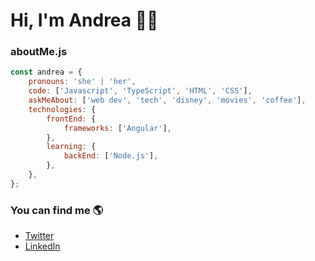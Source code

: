 <h1>Hi, I'm Andrea 👋🏻</h1>


### aboutMe.js
```javascript
const andrea = {
    pronouns: 'she' | 'her',
    code: ['Javascript', 'TypeScript', 'HTML', 'CSS'],
    askMeAbout: ['web dev', 'tech', 'disney', 'movies', 'coffee'],
    technologies: {
        frontEnd: {
            frameworks: ['Angular'],
        },
        learning: {
            backEnd: ['Node.js'],
        },
    },
};
```
### You can find me 🌎
- [Twitter](https://twitter.com/AndreaLamon/)
- [LinkedIn](https://www.linkedin.com/in/andrealamon/)
